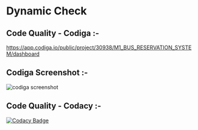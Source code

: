 # Dynamic Check

## Code Quality - Codiga :-
https://app.codiga.io/public/project/30938/M1_BUS_RESERVATION_SYSTEM/dashboard

## Codiga Screenshot :-
![codiga screenshot](https://user-images.githubusercontent.com/98845934/153364176-f881c3e7-7dc1-46b6-a3b2-7f171a1377cc.png)


## Code Quality - Codacy :- 
[![Codacy Badge](https://app.codacy.com/project/badge/Grade/c5a12606f2724bbbb82bba55d3340c0e)](https://www.codacy.com/gh/vikash2839/M1_BUS_RESERVATION_SYSTEM/dashboard?utm_source=github.com&amp;utm_medium=referral&amp;utm_content=vikash2839/M1_BUS_RESERVATION_SYSTEM&amp;utm_campaign=Badge_Grade)
